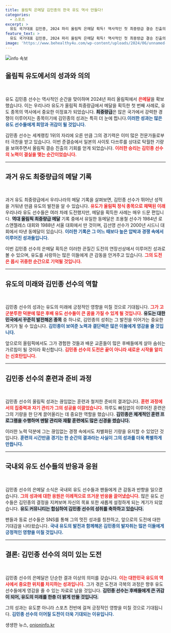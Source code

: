 ```yaml
---
title: 올림픽 은메달 김민종의 한국 유도 역사 만들다!
categories:
  - 스포츠
excerpt: >
  유도 국가대표 김민종, 2024 파리 올림픽 은메달 획득! 역사적인 첫 최중량급 결승 진출의 주인공이자 세계랭킹 1위인 그가 금메달에 도전합니다.
feature_text: >
  유도 국가대표 김민종, 2024 파리 올림픽 은메달 획득! 역사적인 첫 최중량급 결승 진출의 주인공이자 세계랭킹 1위인 그가 금메달에 도전합니다.
image: 'https://www.behealthy4u.com/wp-content/uploads/2024/06/unnamed-file.png'
---
```


<p><img src="https://www.behealthy4u.com/wp-content/uploads/2024/06/unnamed-file.png" alt="info 속보" /></p>

<h2 data-ke-size="size26">올림픽 유도에서의 성과와 의의</h2>

<p data-ke-size="size16">&nbsp;</p>

<p>유도 김민종 선수는 역사적인 순간을 맞이하며 2024년 파리 올림픽에서 <b><span style="color: #ee2323;">은메달</span></b>을 확보했습니다. 이는 우리나라 유도가 올림픽 최중량급에서 메달을 획득한 첫 번째 사례로, 유도 종목의 역사에서 중요한 이정표가 되었습니다. <b><span style="background-color: #21538527;">최중량급</span></b>은 많은 국가에서 강력한 경쟁이 이루어지는 종목이기에 김민종의 성과는 특히 더 눈에 띕니다.<b><span style="color: #1a5490;">이러한 성과는 많은 유도 선수들에게 희망과 귀감이 될 것입니다.</span></b> </p>

<p>김민종 선수는 세계랭킹 1위의 자리에 오른 만큼 그의 경기력은 이미 많은 전문가들로부터 극찬을 받고 있습니다. 이번 준결승에서 일본의 사이토 다쓰루를 상대로 탁월한 기량을 보여주면서 올림픽 결승 진출의 기회를 얻게 되었습니다. <b><span style="color: #ee2323;">이러한 승리는 김민종 선수의 노력이 결실을 맺는 순간이었습니다.</span></b> </p>

<hr>

<h2 data-ke-size="size26">과거 유도 최중량급의 메달 기록</h2>

<p data-ke-size="size16">&nbsp;</p>

<p>과거 유도 최중량급에서 우리나라의 메달 기록을 살펴보면, 김민종 선수가 뛰어난 성적을 거둬낸 만큼 유도의 발전을 알 수 있습니다. <b><span style="color: #ee2323;">유도가 올림픽 정식 종목으로 채택된 이래</span></b> 우리나라 유도 선수들은 여러 차례 도전했지만, 메달을 획득한 사례는 매우 드문 편입니다. <b><span style="background-color: #21538527;">역대 올림픽 최중량급 메달</span></b> 기록 중에서 유일한 동메달은 조용철 선수가 1984년 로스앤젤레스 대회와 1988년 서울 대회에서 딴 것이며, 김선영 선수가 2000년 시드니 대회에서 따낸 동메달이 있습니다. <b><span style="color: #1a5490;">이러한 기록은 그 어느 때보다 높은 압박과 경쟁 속에서 이루어진 성과들입니다.</span></b></p>

<p>이번 김민종 선수의 은메달 획득은 이러한 끈질긴 도전의 연장선상에서 이루어진 성과로 볼 수 있으며, 유도를 사랑하는 많은 이들에게 큰 감동을 안겨주고 있습니다. <b><span style="color: #ee2323;">그의 도전은 몹시 귀중한 순간으로 기억될 것입니다.</span></b></p>

<hr>

<h2 data-ke-size="size26">유도의 미래와 김민종 선수의 역할</h2>

<p data-ke-size="size16">&nbsp;</p>

<p>김민종 선수의 성과는 유도의 미래에 긍정적인 영향을 미칠 것으로 기대됩니다. <b><span style="color: #ee2323;">그가 고군분투한 덕분에 많은 후배 유도 선수들이 큰 꿈을 가질 수 있게 될 것입니다.</span></b> <b><span style="background-color: #21538527;">유도는 대한민국에서 꾸준히 발전해온 종목</span></b> 중 하나로, 김민종의 성취는 그 발전을 이어가는 중요한 계기가 될 수 있습니다. <b><span style="color: #1a5490;">김민종이 보여준 노력과 결단력은 많은 이들에게 영감을 줄 것입니다.</span></b> </p>

<p>앞으로의 올림픽에서도 그가 경험한 것들과 배운 교훈들이 많은 후배들에게 살아 숨쉬는 가르침이 될 것이라 확신합니다. <b><span style="color: #ee2323;">김민종 선수의 도전은 끝이 아니라 새로운 시작을 알리는 신호탄입니다.</span></b> </p>

<hr>

<h2 data-ke-size="size26">김민종 선수의 훈련과 준비 과정</h2>

<p data-ke-size="size16">&nbsp;</p>

<p>김민종 선수의 올림픽 성과는 끊임없는 훈련과 철저한 준비의 결과입니다. <b><span style="color: #ee2323;">훈련 과정에서의 집중력과 자기 관리가 그의 성공을 이끌었습니다.</span></b> 하루도 빠짐없이 이루어진 훈련은 그의 기량을 한 단계 끌어올리는 데 중요한 역할을 했습니다. <b><span style="background-color: #21538527;">김민종은 체계적인 훈련 프로그램을 수행하며 멘탈 관리와 재활 훈련에도 많은 신경을 썼습니다.</span></b> </p>

<p>이러한 노력 덕분에 그는 끊임없는 경쟁 속에서도 차별화된 기량을 유지할 수 있었던 것입니다. <b><span style="color: #1a5490;">훈련의 시간만큼 경기는 한 순간의 결과라는 사실이 그의 성과를 더욱 특별하게 만듭니다.</span></b></p>

<hr>

<h2 data-ke-size="size26">국내외 유도 선수들의 반응과 응원</h2>

<p data-ke-size="size16">&nbsp;</p>

<p>김민종 선수의 은메달 소식은 국내외 유도 선수들과 팬들에게 큰 감동과 반향을 일으켰습니다. <b><span style="color: #ee2323;">그의 성과에 대한 응원은 이례적으로 뜨거운 반응을 끌어냈습니다.</span></b> 많은 유도 선수들은 김민종의 결정을 지켜보며 자신의 목표 또한 새롭게 설정하게 되는 계기가 되었습니다. <b><span style="background-color: #21538527;">유도 커뮤니티는 합심하여 김민종 선수의 성취를 축하하고 있습니다.</span></b> </p>

<p>팬들과 동료 선수들은 SNS를 통해 그의 멋진 성과를 칭찬하고, 앞으로의 도전에 대한 기대감을 나타왔습니다. <b><span style="color: #1a5490;">국내 유도의 발전과 함께해온 김민종의 발자취는 많은 이들에게 긍정적인 영향을 미칠 것입니다.</span></b></p>

<hr>

<h2 data-ke-size="size26">결론: 김민종 선수의 의미 있는 도전</h2>

<p data-ke-size="size16">&nbsp;</p>

<p>김민종 선수의 은메달은 단순한 결과 이상의 의미를 갖습니다. <b><span style="color: #ee2323;">이는 대한민국 유도의 역사에서 중요한 위치를 차지하는 성과입니다.</span></b> 그가 겪은 도전과 극복의 과정은 향후 유도 선수들에게 영감을 줄 수 있는 자료로 남을 것입니다. <b><span style="background-color: #21538527;">김민종 선수는 후배들에게 큰 귀감이 되어, 유도의 미래를 한층 더 밝게 만들 것입니다.</span></b> </p>

<p>그의 성과는 유도뿐 아니라 스포츠 전반에 걸쳐 긍정적인 영향을 미칠 것으로 기대됩니다. <b><span style="color: #1a5490;">김민종 선수의 이어질 도전이 더욱 기대되는 이유입니다.</span></b> </p>

<p data-ke-size="size16"></p>
생생한 뉴스, <a href="https://onioninfo.kr" rel="dofollow">onioninfo.kr</a>


